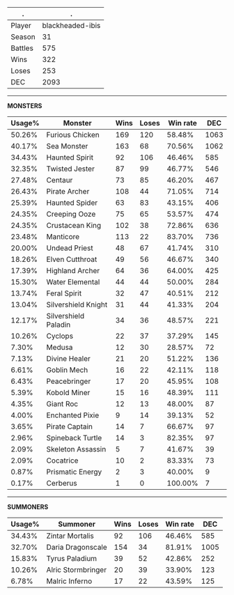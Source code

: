 .|.
|-|-
Player|blackheaded-ibis
Season|31
Battles|575
Wins|322
Loses|253
DEC|2093

---
**MONSTERS**

Usage%|Monster|Wins|Loses|Win rate|DEC|
-|-|-|-|-|-|
50.26%|Furious Chicken|169|120|58.48%|1063|
40.17%|Sea Monster|163|68|70.56%|1062|
34.43%|Haunted Spirit|92|106|46.46%|585|
32.35%|Twisted Jester|87|99|46.77%|546|
27.48%|Centaur|73|85|46.20%|467|
26.43%|Pirate Archer|108|44|71.05%|714|
25.39%|Haunted Spider|63|83|43.15%|406|
24.35%|Creeping Ooze|75|65|53.57%|474|
24.35%|Crustacean King|102|38|72.86%|636|
23.48%|Manticore|113|22|83.70%|736|
20.00%|Undead Priest|48|67|41.74%|310|
18.26%|Elven Cutthroat|49|56|46.67%|340|
17.39%|Highland Archer|64|36|64.00%|425|
15.30%|Water Elemental|44|44|50.00%|284|
13.74%|Feral Spirit|32|47|40.51%|212|
13.04%|Silvershield Knight|31|44|41.33%|204|
12.17%|Silvershield Paladin|34|36|48.57%|221|
10.26%|Cyclops|22|37|37.29%|145|
7.30%|Medusa|12|30|28.57%|72|
7.13%|Divine Healer|21|20|51.22%|136|
6.61%|Goblin Mech|16|22|42.11%|118|
6.43%|Peacebringer|17|20|45.95%|108|
5.39%|Kobold Miner|15|16|48.39%|111|
4.35%|Giant Roc|12|13|48.00%|87|
4.00%|Enchanted Pixie|9|14|39.13%|52|
3.65%|Pirate Captain|14|7|66.67%|97|
2.96%|Spineback Turtle|14|3|82.35%|97|
2.09%|Skeleton Assassin|5|7|41.67%|39|
2.09%|Cocatrice|10|2|83.33%|73|
0.87%|Prismatic Energy|2|3|40.00%|9|
0.17%|Cerberus|1|0|100.00%|7|

---
**SUMMONERS**

Usage%|Summoner|Wins|Loses|Win rate|DEC|
-|-|-|-|-|-|
34.43%|Zintar Mortalis|92|106|46.46%|585|
32.70%|Daria Dragonscale|154|34|81.91%|1005|
15.83%|Tyrus Paladium|39|52|42.86%|252|
10.26%|Alric Stormbringer|20|39|33.90%|123|
6.78%|Malric Inferno|17|22|43.59%|125|
